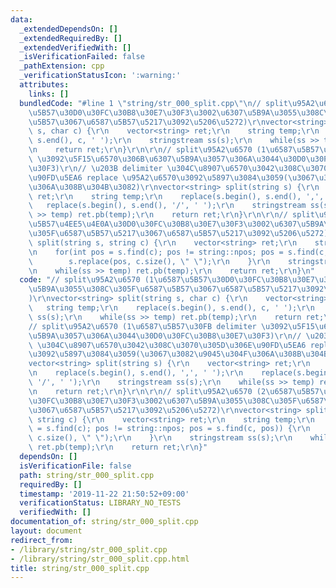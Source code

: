 ```yaml
---
data:
  _extendedDependsOn: []
  _extendedRequiredBy: []
  _extendedVerifiedWith: []
  _isVerificationFailed: false
  _pathExtension: cpp
  _verificationStatusIcon: ':warning:'
  attributes:
    links: []
  bundledCode: "#line 1 \"string/str_000_split.cpp\"\n// split\u95A2\u6570 (1\u6587\
    \u5B57\u30D0\u30FC\u30B8\u30E7\u30F3\u3002\u6307\u5B9A\u3055\u308C\u305F\u6587\
    \u5B57\u3067\u6587\u5B57\u5217\u3092\u5206\u5272)\r\nvector<string> split(string\
    \ s, char c) {\r\n    vector<string> ret;\r\n    string temp;\r\n    replace(s.begin(),\
    \ s.end(), c, ' ');\r\n    stringstream ss(s);\r\n    while(ss >> temp) ret.pb(temp);\r\
    \n    return ret;\r\n}\r\n\r\n// split\u95A2\u6570 (1\u6587\u5B57\u30FB delimiter\
    \ \u3092\u5F15\u6570\u306B\u6307\u5B9A\u3057\u306A\u3044\u30D0\u30FC\u30B8\u30E7\
    \u30F3)\r\n// \u203B delimiter \u304C\u8907\u6570\u3042\u308C\u3070\u305D\u306E\
    \u90FD\u5EA6 replace \u95A2\u6570\u3092\u5897\u3084\u3059(\u3067\u3082\u9045\u304F\
    \u306A\u308B\u304B\u3082)\r\nvector<string> split(string s) {\r\n    vector<string>\
    \ ret;\r\n    string temp;\r\n    replace(s.begin(), s.end(), ',', ' ');\r\n \
    \   replace(s.begin(), s.end(), '/', ' ');\r\n    stringstream ss(s);\r\n    while(ss\
    \ >> temp) ret.pb(temp);\r\n    return ret;\r\n}\r\n\r\n// split\u95A2\u6570 (2\u6587\
    \u5B57\u4EE5\u4E0A\u30D0\u30FC\u30B8\u30E7\u30F3\u3002\u6307\u5B9A\u3055\u308C\
    \u305F\u6587\u5B57\u5217\u3067\u6587\u5B57\u5217\u3092\u5206\u5272)\r\nvector<string>\
    \ split(string s, string c) {\r\n    vector<string> ret;\r\n    string temp;\r\
    \n    for(int pos = s.find(c); pos != string::npos; pos = s.find(c, pos)) {\r\n\
    \        s.replace(pos, c.size(), \" \");\r\n    }\r\n    stringstream ss(s);\r\
    \n    while(ss >> temp) ret.pb(temp);\r\n    return ret;\r\n}\n"
  code: "// split\u95A2\u6570 (1\u6587\u5B57\u30D0\u30FC\u30B8\u30E7\u30F3\u3002\u6307\
    \u5B9A\u3055\u308C\u305F\u6587\u5B57\u3067\u6587\u5B57\u5217\u3092\u5206\u5272\
    )\r\nvector<string> split(string s, char c) {\r\n    vector<string> ret;\r\n \
    \   string temp;\r\n    replace(s.begin(), s.end(), c, ' ');\r\n    stringstream\
    \ ss(s);\r\n    while(ss >> temp) ret.pb(temp);\r\n    return ret;\r\n}\r\n\r\n\
    // split\u95A2\u6570 (1\u6587\u5B57\u30FB delimiter \u3092\u5F15\u6570\u306B\u6307\
    \u5B9A\u3057\u306A\u3044\u30D0\u30FC\u30B8\u30E7\u30F3)\r\n// \u203B delimiter\
    \ \u304C\u8907\u6570\u3042\u308C\u3070\u305D\u306E\u90FD\u5EA6 replace \u95A2\u6570\
    \u3092\u5897\u3084\u3059(\u3067\u3082\u9045\u304F\u306A\u308B\u304B\u3082)\r\n\
    vector<string> split(string s) {\r\n    vector<string> ret;\r\n    string temp;\r\
    \n    replace(s.begin(), s.end(), ',', ' ');\r\n    replace(s.begin(), s.end(),\
    \ '/', ' ');\r\n    stringstream ss(s);\r\n    while(ss >> temp) ret.pb(temp);\r\
    \n    return ret;\r\n}\r\n\r\n// split\u95A2\u6570 (2\u6587\u5B57\u4EE5\u4E0A\u30D0\
    \u30FC\u30B8\u30E7\u30F3\u3002\u6307\u5B9A\u3055\u308C\u305F\u6587\u5B57\u5217\
    \u3067\u6587\u5B57\u5217\u3092\u5206\u5272)\r\nvector<string> split(string s,\
    \ string c) {\r\n    vector<string> ret;\r\n    string temp;\r\n    for(int pos\
    \ = s.find(c); pos != string::npos; pos = s.find(c, pos)) {\r\n        s.replace(pos,\
    \ c.size(), \" \");\r\n    }\r\n    stringstream ss(s);\r\n    while(ss >> temp)\
    \ ret.pb(temp);\r\n    return ret;\r\n}"
  dependsOn: []
  isVerificationFile: false
  path: string/str_000_split.cpp
  requiredBy: []
  timestamp: '2019-11-22 21:50:52+09:00'
  verificationStatus: LIBRARY_NO_TESTS
  verifiedWith: []
documentation_of: string/str_000_split.cpp
layout: document
redirect_from:
- /library/string/str_000_split.cpp
- /library/string/str_000_split.cpp.html
title: string/str_000_split.cpp
---
```

